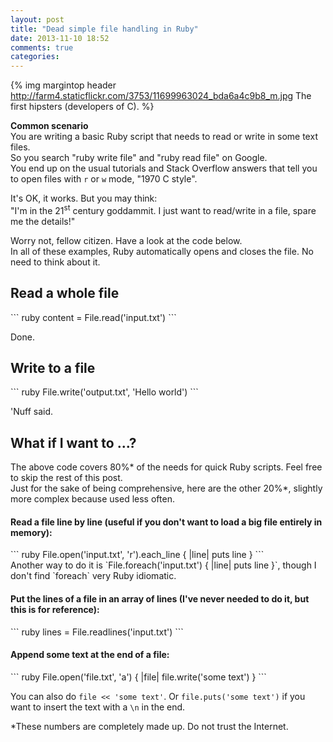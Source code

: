 ```yaml
---
layout: post
title: "Dead simple file handling in Ruby"
date: 2013-11-10 18:52
comments: true
categories: 
---
```


{% img margintop header http://farm4.staticflickr.com/3753/11699963024_bda6a4c9b8_m.jpg The first hipsters (developers of C). %}

**Common scenario**  
You are writing a basic Ruby script that needs to read or write in some text files.  
So you search "ruby write file" and "ruby read file" on Google.  
You end up on the usual tutorials and Stack Overflow answers that tell you to open files with `r` or `w` mode, "1970 C style"<!--more-->.

It's OK, it works.
But you may think:  
"I'm in the 21<sup>st</sup> century goddammit. I just want to read/write in a file, spare me the details!"

Worry not, fellow citizen. Have a look at the code below.  
In all of these examples, Ruby automatically opens and closes the file. No need to think about it.

## Read a whole file

<div class="nolinenos">
``` ruby
content = File.read('input.txt')
```
</div>

Done.

## Write to a file
<div class="nolinenos">
``` ruby
File.write('output.txt', 'Hello world')
```
</div>

'Nuff said.

## What if I want to ...?

The above code covers 80%\* of the needs for quick Ruby scripts.
Feel free to skip the rest of this post.  
Just for the sake of being comprehensive, here are the other 20%\*, slightly more complex because used less often.

#### Read a file line by line (useful if you don't want to load a big file entirely in memory):

<div class="nolinenos">
``` ruby
File.open('input.txt', 'r').each_line { |line| puts line }
```
</div>
Another way to do it is `File.foreach('input.txt') { |line| puts line }`, though I don't find `foreach` very Ruby idiomatic.

#### Put the lines of a file in an array of lines (I've never needed to do it, but this is for reference):

<div class="nolinenos">
``` ruby
lines = File.readlines('input.txt')
```
</div>

#### Append some text at the end of a file:

<div class="nolinenos">
``` ruby
File.open('file.txt', 'a') { |file| file.write('some text') }
```
</div>
 
You can also do `file << 'some text'`. Or `file.puts('some text')` if you want to insert the text with a `\n` in the end.

<div class="references">
*These numbers are completely made up. Do not trust the Internet.
</div>
